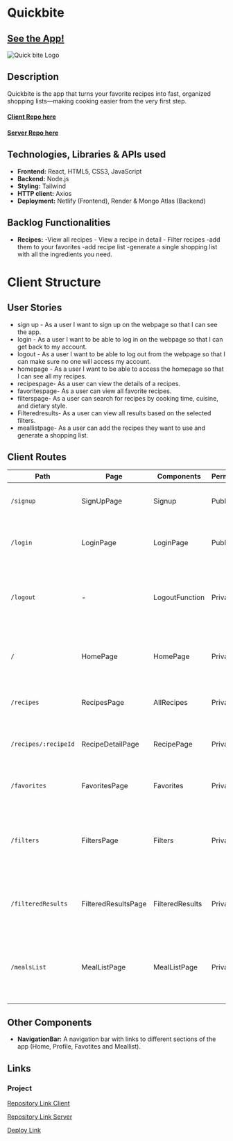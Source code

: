 # Quickbite

## [See the App!](https://lexi-words.netlify.app)

![Quick bite Logo](./src/assets/imagenes/logo.png)

## Description

Quickbite is the app that turns your favorite recipes into fast, organized shopping lists—making cooking easier from the very first step.

#### [Client Repo here](https://github.com/somorales/quickbite-frontend)

#### [Server Repo here](https://github.com/somorales/quickbite-backend)

## Technologies, Libraries & APIs used

- **Frontend:** React, HTML5, CSS3, JavaScript
- **Backend:** Node.js
- **Styling:** Tailwind
- **HTTP client:** Axios
- **Deployment:** Netlify (Frontend), Render & Mongo Atlas (Backend)

## Backlog Functionalities

- **Recipes:** -View all recipes - View a recipe in detail - Filter recipes -add them to your favorites -add recipe list -generate a single shopping list with all the ingredients you need.

# Client Structure

## User Stories

- sign up - As a user I want to sign up on the webpage so that I can see the app.
- login - As a user I want to be able to log in on the webpage so that I can get back to my account.
- logout - As a user I want to be able to log out from the webpage so that I can make sure no one will access my account.
- homepage - As a user I want to be able to access the homepage so that I can see all my recipes.
- recipespage- As a user can view the details of a recipes.
- favoritespage- As a user can view all favorite recipes.
- filterspage- As a user can search for recipes by cooking time, cuisine, and dietary style.
- Filteredresults- As a user can view all results based on the selected filters.
- meallistpage- As a user can add the recipes they want to use and generate a shopping list.

## Client Routes

| Path                 | Page                | Components      | Permissions | Behavior                                                                |
| -------------------- | ------------------- | --------------- | ----------- | ----------------------------------------------------------------------- |
| `/signup`            | SignUpPage          | Signup          | Public      | Allows users to create an account.                                      |
| `/login`             | LoginPage           | LoginPage       | Public      | Allows users to log in to their account.                                |
| `/logout`            | -                   | LogoutFunction  | Private     | Logs out the user and redirects to the login page.                      |
| `/`                  | HomePage            | HomePage        | Private     | Displays the homepage with a list of all user recipes.                  |
| `/recipes`           | RecipesPage         | AllRecipes      | Private     | Displays a list of all available recipes.                               |
| `/recipes/:recipeId` | RecipeDetailPage    | RecipePage      | Private     | Displays the details of a specific recipe.                              |
| `/favorites`         | FavoritesPage       | Favorites       | Private     | Displays all favorite recipes of the user.                              |
| `/filters`           | FiltersPage         | Filters         | Private     | Allows users to search for recipes by cooking time, cuisine, and style. |
| `/filteredResults`   | FilteredResultsPage | FilteredResults | Private     | Displays all recipes matching the selected filters.                     |
| `/mealsList`         | MealListPage        | MealListPage    | Private     | Allows users to plan meals and generate a shopping list.                |

## Other Components

- **NavigationBar:** A navigation bar with links to different sections of the app (Home, Profile, Favotites and Meallist).

## Links

### Project

[Repository Link Client](https://github.com/somorales/quickbite-frontend)

[Repository Link Server](https://github.com/somorales/quickbite-backend)

[Deploy Link](https://lexi-words.netlify.app/)
